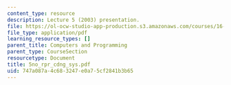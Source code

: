 ```yaml
---
content_type: resource
description: Lecture 5 (2003) presentation.
file: https://ol-ocw-studio-app-production.s3.amazonaws.com/courses/16-01-unified-engineering-i-ii-iii-iv-fall-2005-spring-2006/747a087a4c683247e0a75cf2841b3b65_5no_rpr_cdng_sys.pdf
file_type: application/pdf
learning_resource_types: []
parent_title: Computers and Programming
parent_type: CourseSection
resourcetype: Document
title: 5no_rpr_cdng_sys.pdf
uid: 747a087a-4c68-3247-e0a7-5cf2841b3b65
---
```

